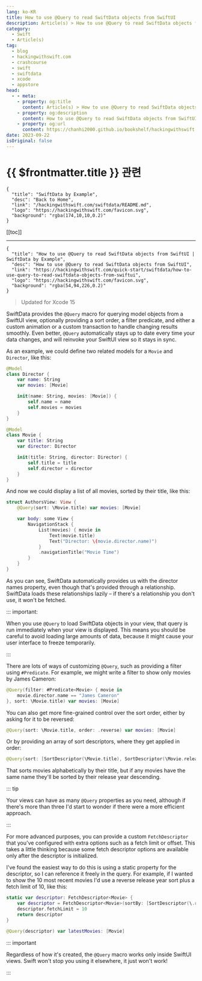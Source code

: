 ```yaml
---
lang: ko-KR
title: How to use @Query to read SwiftData objects from SwiftUI
description: Article(s) > How to use @Query to read SwiftData objects from SwiftUI
category:
  - Swift
  - Article(s)
tag: 
  - blog
  - hackingwithswift.com
  - crashcourse
  - swift
  - swiftdata
  - xcode
  - appstore
head:
  - - meta:
    - property: og:title
      content: Article(s) > How to use @Query to read SwiftData objects from SwiftUI
    - property: og:description
      content: How to use @Query to read SwiftData objects from SwiftUI
    - property: og:url
      content: https://chanhi2000.github.io/bookshelf/hackingwithswift.com/swiftdata/how-to-use-query-to-read-swiftdata-objects-from-swiftui.html
date: 2023-09-22
isOriginal: false
---
```


# {{ $frontmatter.title }} 관련

```component VPCard
{
  "title": "SwiftData by Example",
  "desc": "Back to Home",
  "link": "/hackingwithswift.com/swiftdata/README.md",
  "logo": "https://hackingwithswift.com/favicon.svg",
  "background": "rgba(174,10,10,0.2)"
}
```

[[toc]]

---

```component VPCard
{
  "title": "How to use @Query to read SwiftData objects from SwiftUI | SwiftData by Example",
  "desc": "How to use @Query to read SwiftData objects from SwiftUI",
  "link": "https://hackingwithswift.com/quick-start/swiftdata/how-to-use-query-to-read-swiftdata-objects-from-swiftui", 
  "logo": "https://hackingwithswift.com/favicon.svg",
  "background": "rgba(54,94,226,0.2)"
}
```

> Updated for Xcode 15

SwiftData provides the `@Query` macro for querying model objects from a SwiftUI view, optionally providing a sort order, a filter predicate, and either a custom animation or a custom transaction to handle changing results smoothly. Even better, `@Query` automatically stays up to date every time your data changes, and will reinvoke your SwiftUI view so it stays in sync.

As an example, we could define two related models for a `Movie` and `Director`, like this:

```swift
@Model
class Director {
    var name: String
    var movies: [Movie]

    init(name: String, movies: [Movie]) {
        self.name = name
        self.movies = movies
    }
}

@Model
class Movie {
    var title: String
    var director: Director

    init(title: String, director: Director) {
        self.title = title
        self.director = director
    }
}
```

And now we could display a list of all movies, sorted by their title, like this:

```swift
struct AuthorsView: View {
    @Query(sort: \Movie.title) var movies: [Movie]

    var body: some View {
        NavigationStack {
            List(movies) { movie in
                Text(movie.title)
                Text("Director: \(movie.director.name)")
            }
            .navigationTitle("Movie Time")
        }
    }
}
```

As you can see, SwiftData automatically provides us with the director names property, even though that's provided through a relationship. SwiftData loads these relationships lazily – if there's a relationship you don't use, it won't be fetched.

::: important:

When you use `@Query` to load SwiftData objects in your view, that query is run immediately when your view is displayed. This means you should be careful to avoid loading large amounts of data, because it might cause your user interface to freeze temporarily.

:::

There are lots of ways of customizing `@Query`, such as providing a filter using `#Predicate`. For example, we might write a filter to show only movies by James Cameron:

```swift
@Query(filter: #Predicate<Movie> { movie in
    movie.director.name == "James Cameron"
}, sort: \Movie.title) var movies: [Movie]
```

You can also get more fine-grained control over the sort order, either by asking for it to be reversed:

```swift
@Query(sort: \Movie.title, order: .reverse) var movies: [Movie]
```

Or by providing an array of sort descriptors, where they get applied in order:

```swift
@Query(sort: [SortDescriptor(\Movie.title), SortDescriptor(\Movie.releaseYear, order: .reverse)]) var movies: [Movie]
```

That sorts movies alphabetically by their title, but if any movies have the same name they'll be sorted by their release year descending.

::: tip

Your views can have as many `@Query` properties as you need, although if there's more than three I'd start to wonder if there were a more efficient approach.

:::

For more advanced purposes, you can provide a custom `FetchDescriptor` that you've configured with extra options such as a fetch limit or offset. This takes a little thinking because some fetch descriptor options are available only after the descriptor is initialized.

I've found the easiest way to do this is using a static property for the descriptor, so I can reference it freely in the query. For example, if I wanted to show the 10 most recent movies I'd use a reverse release year sort plus a fetch limit of 10, like this:

```swift
static var descriptor: FetchDescriptor<Movie> {
    var descriptor = FetchDescriptor<Movie>(sortBy: [SortDescriptor(\.releaseYear, order: .reverse)])
    descriptor.fetchLimit = 10
    return descriptor
}

@Query(descriptor) var latestMovies: [Movie]
```

::: important

Regardless of how it's created, the `@Query` macro works only inside SwiftUI views. Swift won't stop you using it elsewhere, it just won't work!

:::


